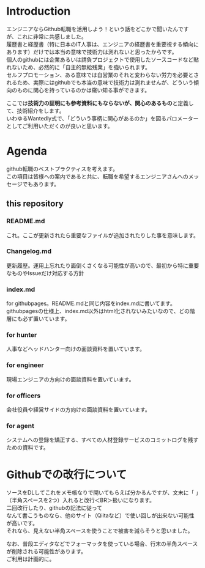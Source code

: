 # Introduction
エンジニアならGithub転職を活用しよう！という話をどこかで聞いたんですが、これに非常に共感しました。  
履歴書と経歴書（特に日本のIT人事は、エンジニアの経歴書を重要視する傾向にあります）だけでは本当の意味で技術力は測れないと思ったからです。  
個人のgithubには企業あるいは請負プロジェクトで使用したソースコードなど貼れないため、必然的に「自主的無給残業」を強いられます。  
セルフプロモーション、ある意味では自営業のそれと変わらない労力を必要とされるため、実際にはgithubでも本当の意味で技術力は測れませんが、どういう傾向のものに関心を持っているのかは窺い知る事ができます。  

ここでは**技術力の証明にも参考資料にもならないが、関心のあるもの**と定義して、技術紹介をします。  
いわゆるWantedly式で、「どういう事柄に関心があるのか」を図るパロメーターとしてご利用いただくのが良いと思います。

# Agenda
github転職のベストプラクティスを考えます。  
この項目は皆様への案内であると共に、転職を希望するエンジニアさんへのメッセージでもあります。

## this repository
### README.md
これ。ここが更新されたら重要なファイルが追加されたりした事を意味します。
### Changelog.md
更新履歴。運用上忘れたり面倒くさくなる可能性が高いので、最初から特に重要なものやIssueだけ対応する方針
### index.md
for githubpages。README.mdと同じ内容をindex.mdに書いてます。githubpagesの仕様上、index.md以外はhtml化されないみたいなので、どの階層にも必ず置いています。
### for hunter
人事などヘッドハンター向けの面談資料を置いています。
### for engineer
現場エンジニアの方向けの面談資料を置いています。
### for officers
会社役員や経営サイドの方向けの面談資料を置いています。
### for agent
システムへの登録を矯正する、すべての人材登録サービスのコミットログを残すための資料です。

# Githubでの改行について
ソースをDLしてこれをメモ帳なりで開いてもらえば分かるんですが、文末に「  」（半角スペースを2つ）入れると改行＜BR＞扱いになります。  
二回改行したり、githubの記法に従って<BR>なんて書こうものなら、他のサイト（Qiitaなど）で使い回しが出来ない可能性が高いです。  
それなら、見えない半角スペースを使うことで被害を減らそうと思いました。  
  
なお、普段エディタなどでフォーマッタを使っている場合、行末の半角スペースが削除される可能性があります。  
ご利用は計画的に。
